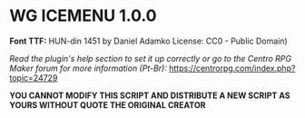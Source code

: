 # WG ICEMENU 1.0.0

**Font TTF:** HUN-din 1451 by Daniel Adamko License: CC0 - Public Domain)

*Read the plugin's help section to set it up correctly or go to the Centro RPG Maker forum for more information (Pt-Br):* https://centrorpg.com/index.php?topic=24729

**YOU CANNOT MODIFY THIS SCRIPT AND DISTRIBUTE A NEW SCRIPT AS YOURS WITHOUT QUOTE THE ORIGINAL CREATOR**
